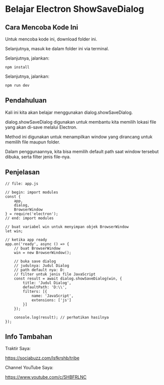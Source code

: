 # Belajar Electron ShowSaveDialog

## Cara Mencoba Kode Ini

Untuk mencoba kode ini, download folder ini.

Selanjutnya, masuk ke dalam folder ini via terminal.

Selanjutnya, jalankan:

```
npm install
```

 Selanjutnya, jalankan:

```
npm run dev
```

## Pendahuluan

Kali ini kita akan belajar menggunakan dialog.showSaveDialog.

dialog.showSaveDialog digunakan untuk membantu kita memilih lokasi file yang akan di-save melalui Electron.

Method ini digunakan untuk menampilkan window yang dirancang untuk memilih file maupun folder.

Dalam penggunaannya, kita bisa memilih default path saat window tersebut dibuka, serta filter jenis file-nya.

## Penjelasan

```
// file: app.js

// begin: import modules
const {
    app,
    dialog,
    BrowserWindow
} = require('electron');
// end: import modules

// buat variabel win untuk menyimpan objek BrowserWindow
let win;

// ketika app ready
app.on('ready', async () => {
	// buat BrowserWindow
    win = new BrowserWindow();

	// buka save dialog
	// judulnya: Judul Dialog
	// path default nya: D:
	// filter untuk jenis file JavaScript
    const result = await dialog.showSaveDialog(win, {
        title: 'Judul Dialog',
        defaultPath: 'D:\\',
        filters: [{
            name: 'JavaScript',
            extensions: ['js']
        }]
    });

    console.log(result); // perhatikan hasilnya
});
```

## Info Tambahan

Traktir Saya:

https://sociabuzz.com/lsfkrshb/tribe

Channel YouTube Saya:

https://www.youtube.com/c/SHBFRLNC
